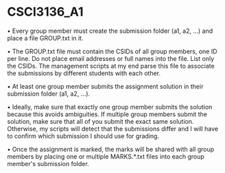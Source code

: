 # CSCI3136_A1

•	Every group member must create the submission folder (a1, a2, ...) and place a file GROUP.txt in it.

•	The GROUP.txt file must contain the CSIDs of all group members, one ID per line.  Do not place email addresses or full names into the file.  List only the CSIDs.  The management scripts at my end parse this file to associate the submissions by different students with each other.

•	At least one group member submits the assignment solution in their submission folder (a1, a2, ...).

•	Ideally, make sure that exactly one group member submits the solution because this avoids ambiguities.  If multiple group members submit the solution, make sure that all of you submit the exact same solution.  Otherwise, my scripts will detect that the submissions differ and I will have to confirm which submission I should use for grading.

•	Once the assignment is marked, the marks will be shared with all group members by placing one or multiple MARKS.*.txt files into each group member's submission folder.
